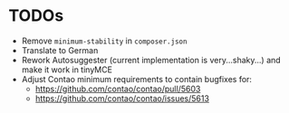 # TODOs

* Remove `minimum-stability` in `composer.json`
* Translate to German
* Rework Autosuggester (current implementation is very...shaky...) and make it work in tinyMCE
* Adjust Contao minimum requirements to contain bugfixes for:
  * https://github.com/contao/contao/pull/5603
  * https://github.com/contao/contao/issues/5613